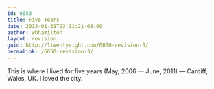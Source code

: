 ```yaml
---
id: 6653
title: Five Years
date: 2013-01-31T23:11:21-08:00
author: wbhamilton
layout: revision
guid: http://1twentyeight.com/6650-revision-3/
permalink: /6650-revision-3/
---
```

This is where I lived for five years (May, 2006 — June, 2011) — Cardiff, Wales, UK. I loved the city.
